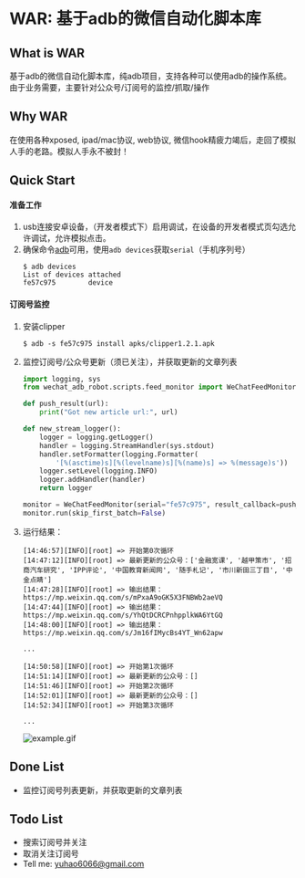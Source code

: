# WAR: 基于adb的微信自动化脚本库

## What is WAR
基于adb的微信自动化脚本库，纯adb项目，支持各种可以使用adb的操作系统。由于业务需要，主要针对公众号/订阅号的监控/抓取/操作

## Why WAR
在使用各种xposed, ipad/mac协议, web协议, 微信hook精疲力竭后，走回了模拟人手的老路。模拟人手永不被封！

## Quick Start
#### 准备工作
1. usb连接安卓设备，（开发者模式下）启用调试，在设备的开发者模式页勾选允许调试，允许模拟点击。
2. 确保命令[adb](https://developer.android.com/studio/command-line/adb)可用，使用`adb devices`获取`serial`（手机序列号）
    ```shell
    $ adb devices
    List of devices attached
    fe57c975        device
    ```

#### 订阅号监控
1. 安装clipper
    ```
    $ adb -s fe57c975 install apks/clipper1.2.1.apk
    ```
2. 监控订阅号/公众号更新（须已关注），并获取更新的文章列表
    ```python
    import logging, sys
    from wechat_adb_robot.scripts.feed_monitor import WeChatFeedMonitor

    def push_result(url):
        print("Got new article url:", url)

    def new_stream_logger():
        logger = logging.getLogger()
        handler = logging.StreamHandler(sys.stdout)
        handler.setFormatter(logging.Formatter(
            '[%(asctime)s][%(levelname)s][%(name)s] => %(message)s'))
        logger.setLevel(logging.INFO)
        logger.addHandler(handler)
        return logger

    monitor = WeChatFeedMonitor(serial="fe57c975", result_callback=push_result, logger=new_stream_logger())
    monitor.run(skip_first_batch=False)
    ```
3. 运行结果：
    ```
    [14:46:57][INFO][root] => 开始第0次循环
    [14:47:12][INFO][root] => 最新更新的公众号：['金融宽课', '越甲策市', '招商汽车研究', 'IPP评论', '中国教育新闻网', '随手札记', '市川新田三丁目', '中金点睛']
    [14:47:28][INFO][root] => 输出结果：https://mp.weixin.qq.com/s/mPxaA9oGK5X3FNBWb2aeVQ
    [14:47:44][INFO][root] => 输出结果：https://mp.weixin.qq.com/s/YhQtDCRCPnhpplkWA6YtGQ
    [14:48:00][INFO][root] => 输出结果：https://mp.weixin.qq.com/s/Jm16fIMycBs4YT_Wn62apw
    
    ...

    [14:50:58][INFO][root] => 开始第1次循环
    [14:51:14][INFO][root] => 最新更新的公众号：[]
    [14:51:46][INFO][root] => 开始第2次循环
    [14:52:01][INFO][root] => 最新更新的公众号：[]
    [14:52:34][INFO][root] => 开始第3次循环
    
    ...
    ```
    ![example.gif](https://github.com/tommyyz/wechat_adb_robot/raw/master/example.gif)

## Done List
- 监控订阅号列表更新，并获取更新的文章列表

## Todo List
- 搜索订阅号并关注
- 取消关注订阅号
- Tell me: yuhao6066@gmail.com
